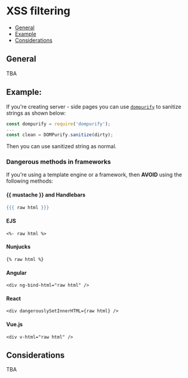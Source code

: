 # XSS filtering

- [General](#general)
- [Example](#example)
- [Considerations](#Considerations)

## General
TBA

## Example:
If you're creating server - side pages you can use [`dompurify`](https://www.npmjs.com/package/dompurify) to sanitize strings as shown below:
```js
const dompurify = require('dompurify');
...
const clean = DOMPurify.sanitize(dirty);
```
Then you can use sanitized string as normal.

### Dangerous methods in frameworks
If you're using a template engine or a framework, then **AVOID** using the following methods:

#### {{ mustache }} and Handlebars
```hbs
{{{ raw html }}}
```

#### EJS
```
<%- raw html %>
```

#### Nunjucks
```
{% raw html %}
```

#### Angular
```
<div ng-bind-html="raw html" />
```

#### React
```
<div dangerouslySetInnerHTML={raw html} />
```

#### Vue.js
```
<div v-html="raw html" />
```

## Considerations
TBA
